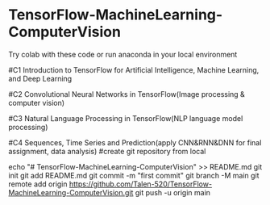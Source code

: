 # TensorFlow-MachineLearning-ComputerVision
Try colab with these code or run anaconda in your local environment 

#C1 Introduction to TensorFlow for Artificial Intelligence, Machine Learning, and Deep Learning

#C2 Convolutional Neural Networks in TensorFlow(Image processing & computer vision)

#C3 Natural Language Processing in TensorFlow(NLP language model processing)

#C4 Sequences, Time Series and Prediction(apply CNN&RNN&DNN for final assignment, data analysis)
#create git repository from local

echo "# TensorFlow-MachineLearning-ComputerVision" >> README.md
git init
git add README.md
git commit -m "first commit"
git branch -M main
git remote add origin https://github.com/Talen-520/TensorFlow-MachineLearning-ComputerVision.git
git push -u origin main

